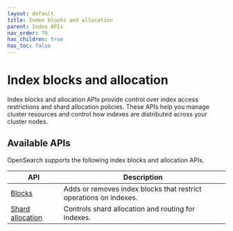 ```yaml
---
layout: default
title: Index blocks and allocation
parent: Index APIs
nav_order: 70
has_children: true
has_toc: false
---
```


# Index blocks and allocation

Index blocks and allocation APIs provide control over index access restrictions and shard allocation policies. These APIs help you manage cluster resources and control how indexes are distributed across your cluster nodes.

## Available APIs

OpenSearch supports the following index blocks and allocation APIs.

| API | Description |
|-----|-------------|
| [Blocks]({{site.url}}{{site.baseurl}}/api-reference/index-apis/blocks/) | Adds or removes index blocks that restrict operations on indexes. |
| [Shard allocation]({{site.url}}{{site.baseurl}}/api-reference/index-apis/shard-allocation/) | Controls shard allocation and routing for indexes. |